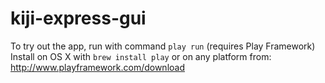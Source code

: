 kiji-express-gui
================

To try out the app, run with command `play run` (requires Play Framework)
Install on OS X with `brew install play` or on any platform from: http://www.playframework.com/download
